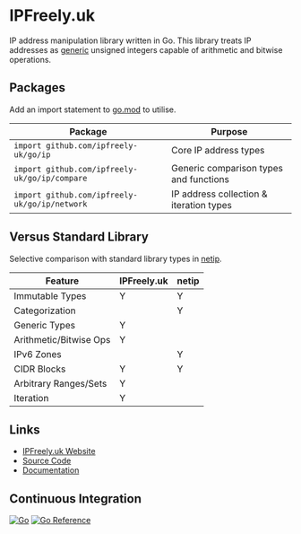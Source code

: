 # IPFreely.uk

IP address manipulation library written in Go.
This library treats IP addresses as
[generic](https://go.dev/doc/tutorial/generics)
unsigned integers capable of arithmetic and bitwise operations.

## Packages

Add an import statement to [go.mod](https://go.dev/doc/modules/gomod-ref) to utilise.

| Package                                            | Purpose                                 |
|----------------------------------------------------|-----------------------------------------|
| `import github.com/ipfreely-uk/go/ip`              | Core IP address types                   |
| `import github.com/ipfreely-uk/go/ip/compare`      | Generic comparison types and functions  |
| `import github.com/ipfreely-uk/go/ip/network`      | IP address collection & iteration types |

## Versus Standard Library

Selective comparison with standard library types in [netip](https://pkg.go.dev/net/netip).

| Feature                | IPFreely.uk | netip |
| -----------------------|-------------|-------|
| Immutable Types        | Y           | Y     |
| Categorization         |             | Y     |
| Generic Types          | Y           |       |
| Arithmetic/Bitwise Ops | Y           |       |
| IPv6 Zones             |             | Y     |
| CIDR Blocks            | Y           | Y     |
| Arbitrary Ranges/Sets  | Y           |       |
| Iteration              | Y           |       |

## Links

 - [IPFreely.uk Website](https://ipfreely.uk)
 - [Source Code](https://github.com/ipfreely-uk/go)
 - [Documentation](https://pkg.go.dev/github.com/ipfreely-uk/go)

## Continuous Integration

[![Go](https://github.com/ipfreely-uk/go/actions/workflows/go.yml/badge.svg)](https://github.com/ipfreely-uk/go/actions/workflows/go.yml)
[![Go Reference](https://pkg.go.dev/badge/github.com/ipfreely-uk/go.svg)](https://pkg.go.dev/github.com/ipfreely-uk/go)
